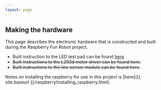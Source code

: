 ```yaml
---
layout: page
---
```


## Making the hardware
This page describes the electronic hardware that is constructed and built during the Raspberry Fun Robot project.

* Built instruction to the LED test pad can be found [here](LEDpad).
* ~~Built instructions to the L293d motor driver can be found here.~~
* ~~Built instructions to the line sensor module can be found here.~~

Notes on installing the raspberry for use in this project is [here]({{ site.baseurl }}/raspberry/installing_raspberry.html).
